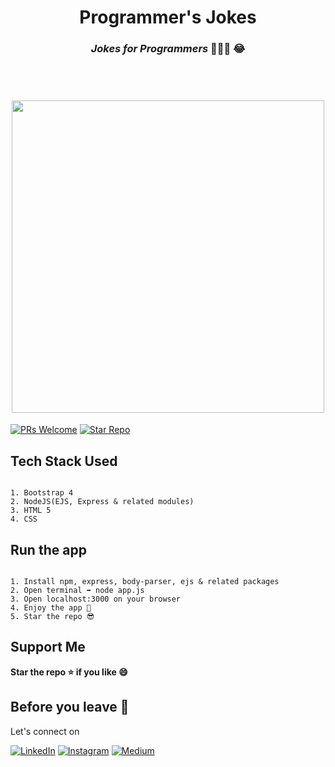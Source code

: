<h1 align="center">Programmer's Jokes<br><h3 align="center"><i>Jokes for Programmers</i> 👨🏻‍💻 😂</h3><br>
<h1 align="center"><img src="https://miro.medium.com/max/1400/1*KueXVwBtQpLwj0q6-SO9HA.png" height="500px" width="500px"><br>
  </h1>
 
 
 
[![PRs Welcome](https://img.shields.io/badge/PRs-welcome-brightgreen.svg)](https://github.com/dhairyaostwal/Programmer-Jokes/pulls)
[![Star Repo](https://img.shields.io/badge/Star%20Repo-Yay-yellow)](https://github.com/dhairyaostwal/Programmer-Jokes/stargazers)

## Tech Stack Used

```

1. Bootstrap 4
2. NodeJS(EJS, Express & related modules)
3. HTML 5
4. CSS

```

## Run the app 

```

1. Install npm, express, body-parser, ejs & related packages
2. Open terminal ➡️ node app.js
3. Open localhost:3000 on your browser
4. Enjoy the app 🎉
5. Star the repo 😎

```

## Support Me

**Star the repo ⭐️ if you like 😄**

## Before you leave 🥺

Let's connect on 

[![LinkedIn](https://img.shields.io/badge/LinkedIn-Connect-blue.svg?logo=linkedin&logoColor=white)](https://www.linkedin.com/in/dhairyaostwal/) [![Instagram](https://img.shields.io/badge/Instagram-Follow-purple.svg?logo=instagram&logoColor=white)](https://www.instagram.com/dhairyaostwal/) [![Medium](https://img.shields.io/badge/Medium-Follow-black.svg?logo=medium&logoColor=white)](https://medium.com/@dhairyaostwal)
